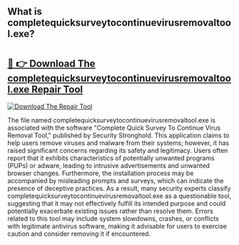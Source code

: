 ## What is completequicksurveytocontinuevirusremovaltool.exe? 

# <h2><a href="https://exedetect.com/download.php?completequicksurveytocontinuevirusremovaltool.exe">🔗 👉 Download The completequicksurveytocontinuevirusremovaltool.exe Repair Tool</a></h2>

[![Download The Repair Tool](https://exedetect.com/download-button.jpg)](https://exedetect.com/download.php?completequicksurveytocontinuevirusremovaltool.exe)

The file named completequicksurveytocontinuevirusremovaltool.exe is associated with the software "Complete Quick Survey To Continue Virus Removal Tool," published by Security Stronghold. This application claims to help users remove viruses and malware from their systems; however, it has raised significant concerns regarding its safety and legitimacy. Users often report that it exhibits characteristics of potentially unwanted programs (PUPs) or adware, leading to intrusive advertisements and unwanted browser changes. Furthermore, the installation process may be accompanied by misleading prompts and surveys, which can indicate the presence of deceptive practices. As a result, many security experts classify completequicksurveytocontinuevirusremovaltool.exe as a questionable tool, suggesting that it may not effectively fulfill its intended purpose and could potentially exacerbate existing issues rather than resolve them. Errors related to this tool may include system slowdowns, crashes, or conflicts with legitimate antivirus software, making it advisable for users to exercise caution and consider removing it if encountered.